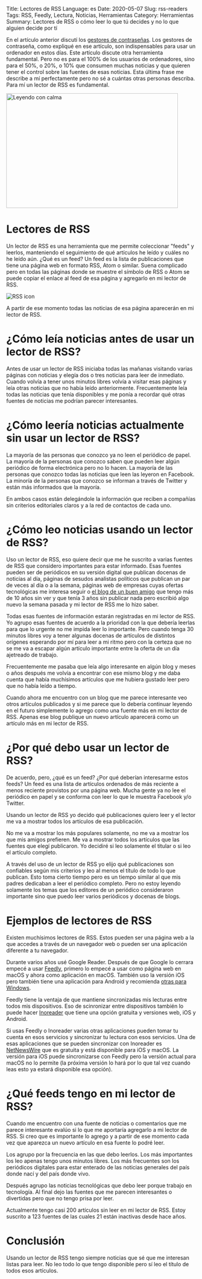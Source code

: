 Title: Lectores de RSS
Language: es
Date: 2020-05-07
Slug: rss-readers
Tags: RSS, Feedly, Lectura, Noticias, Herramientas
Category: Herramientas
Summary: Lectores de RSS o cómo leer lo que tú decides y no lo que alguien decide por tí

En el artículo anterior discutí los [gestores de contraseñas](password-managers). Los gestores de contraseña, como expliqué en ese artículo, son indispensables para usar un ordenador en estos días.
Este artículo discute otra herramienta fundamental. Pero no es para el 100% de los usuarios de ordenadores, sino para el 50%, o 20%, o 10% que consumen muchas noticias y que quieren tener el control sobre
las fuentes de esas noticias. Esta última frase me describe a mí perfectamente pero no sé a cuántas otras personas describa. Para mí un lector de RSS es fundamental.

<img src="https://genarod.github.io/blog/images/woman-white-relax-time-455x303.jpg"
     alt="Leyendo con calma" width="455" height="303" />

# Lectores de RSS

Un lector de RSS es una herramienta que me permite coleccionar "feeds" y leerlos, manteniendo el seguimiento de qué artículos he leído y cuáles no he leído aún. ¿Qué es un feed?
Un feed es la lista de publicaciones que tiene una página web en formato RSS, Atom o similar. Suena complicado pero en todas las páginas donde se muestre el símbolo de RSS o Atom
se puede copiar el enlace al feed de esa página y agregarlo en mi lector de RSS.

<img src="https://www.mozilla.org/media/img/trademarks/feed-icon-28x28.e077f1f611f0.png" alt="RSS icon" />

A partir de ese momento todas las noticias de esa página aparecerán en mi lector de RSS.

# ¿Cómo leía noticias antes de usar un lector de RSS?

Antes de usar un lector de RSS iniciaba todas las mañanas visitando varias páginas con noticias y elegía dos o tres noticias para leer de inmediato.
Cuando volvía a tener unos minutos libres volvía a visitar esas páginas y leía otras noticias que no había leído anteriormente.
Frecuentemente leía todas las noticias que tenía disponibles y me ponía a recordar qué otras fuentes de noticias me podrían parecer interesantes.

# ¿Cómo leería noticias actualmente sin usar un lector de RSS?

La mayoría de las personas que conozco ya no leen el periódico de papel. La mayoría de la personas que conozco saben que pueden leer algún periódico de forma electrónica pero no lo hacen.
La mayoría de las personas que conozco todas las noticias que leen las leyeron en Facebook. La minoría de la personas que conozco se informan a través de Twitter y están más informados que la mayoría.

En ambos casos están delegándole la información que reciben a compañías sin criterios editoriales claros y a la red de contactos de cada uno.

# ¿Cómo leo noticias usando un lector de RSS?

Uso un lector de RSS, eso quiere decir que me he suscrito a varias fuentes de RSS que considero importantes para estar informado.
Esas fuentes pueden ser de periódicos en su versión digital que publican docenas de noticias al día, páginas de sesudos analistas políticos que publican un par de veces al día o a la semana,
páginas web de empresas cuyas ofertas tecnológicas me interesa seguir o [el blog de un buen amigo](http://myfirstluterblog.blogspot.com) que tengo más de 10 años sin ver y que tenía 3 años sin publicar nada
pero escribió algo nuevo la semana pasada y mi lector de RSS me lo hizo saber.

Todas esas fuentes de información estarán registradas en mi lector de RSS. Yo agrupo esas fuentes de acuerdo a la prioridad con la que debería leerlas para que lo urgente no me impida leer lo importante.
Pero cuando tenga 30 minutos libres voy a tener algunas docenas de artículos de distintos orígenes esperando por mí para leer a mi ritmo
pero con la certeza que no se me va a escapar algún artículo importante entre la oferta de un día ajetreado de trabajo.

Frecuentemente me pasaba que leía algo interesante en algún blog y meses o años después me volvía a encontrar con ese mismo blog y
me daba cuenta que había muchísimos artículos que me hubiera gustado leer pero que no había leído a tiempo.

Cuando ahora me encuentro con un blog que me parece interesante veo otros artículos publicados y si me parece que lo debería continuar leyendo en el futuro simplemente lo agrego como una fuente más en mi lector de RSS.
Apenas ese blog publique un nuevo artículo aparecerá como un artículo más en mi lector de RSS.

# ¿Por qué debo usar un lector de RSS?

De acuerdo, pero, ¿qué es un feed? ¿Por qué deberían interesarme estos feeds? Un feed es una lista de artículos ordenados de más reciente a menos reciente provistos por una página web.
Mucha gente ya no lee el periódico en papel y se conforma con leer lo que le muestra Facebook y/o Twitter.

Usando un lector de RSS yo decido qué publicaciones quiero leer y el lector me va a mostrar todos los artículos de esa publicación.

No me va a mostrar los más populares solamente, no me va a mostrar los que mis amigos prefieren. Me va a mostrar todos los artículos que las fuentes que elegí publicaron.
Yo decidiré si leo solamente el titular o si leo el artículo completo.

A través del uso de un lector de RSS yo elijo qué publicaciones son confiables según mis criterios y leo al menos el título de todo lo que publican.
Esto toma cierto tiempo pero es un tiempo similar al que mis padres dedicaban a leer el periódico completo.
Pero no estoy leyendo solamente los temas que los editores de un periódico consideraron importante sino que puedo leer varios periódicos y docenas de blogs.

# Ejemplos de lectores de RSS

Existen muchísimos lectores de RSS. Estos pueden ser una página web a la que accedes a través de un navegador web o pueden ser una aplicación diferente a tu navegador.

Durante varios años usé Google Reader. Después de que Google lo cerrara empecé a usar [Feedly](https://feedly.com/i/welcome), primero lo empecé a usar como página web en macOS y ahora como aplicación en macOS.
También uso la versión iOS pero también tiene una aplicación para Android y recomienda [otras para Windows](https://feedly.com/apps.html).

Feedly tiene la ventaja de que mantiene sincronizadas mis lecturas entre todos mis dispositivos.
Eso de scinronizar entre dispositivos también lo puede hacer [Inoreader](https://www.inoreader.com/?lang=es_ES) que tiene una opción gratuita y versiones web, iOS y Android.

Si usas Feedly o Inoreader varias otras aplicaciones pueden tomar tu cuenta en esos servicios y sincronizar tu lectura con esos servicios.
Una de esas aplicaciones que se pueden sincronizar con Inoreader es [NetNewsWire](https://ranchero.com/netnewswire/) que es gratuita y está disponible para iOS y macOS.
La versión para iOS puede sincronizarse con Feedly pero la versión actual para macOS no lo permite (la próxima versión lo hará por lo que tal vez cuando leas esto ya estará disponible esa opción).

# ¿Qué feeds tengo en mi lector de RSS?

Cuando me encuentro con una fuente de noticias o comentarios que me parece interesante evalúo si lo que me aportaría agregarlo a mi lector de RSS.
Si creo que es importante lo agrego y a partir de ese momento cada vez que aparezca un nuevo artículo en esa fuente lo podré leer.

Los agrupo por la frecuencia en las que debo leerlos. Los más importantes los leo apenas tengo unos minutos libres.
Los más frecuentes son los periódicos digitales para estar enterado de las noticias generales del país donde nací y del país donde vivo.

Después agrupo las noticias tecnológicas que debo leer porque trabajo en tecnología. Al final dejo las fuentes que me parecen interesantes o divertidas pero que no tengo prisa por leer.

Actualmente tengo casi 200 artículos sin leer en mi lector de RSS. Estoy suscrito a 123 fuentes de las cuales 21 están inactivas desde hace años.

# Conclusión

Usando un lector de RSS tengo siempre noticias que sé que me interesan listas para leer. No leo todo lo que tengo disponible pero sí leo el título de todos esos artículos.
